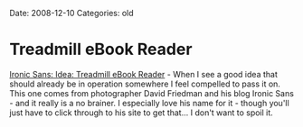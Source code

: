 Date: 2008-12-10
Categories: old

# Treadmill eBook Reader

<p><a href="http://www.ironicsans.com/2008/12/idea_treadmill_ebook_reader.html">Ironic Sans: Idea: Treadmill eBook Reader</a> - When  I see a good idea that should already be in operation somewhere I feel compelled to pass it on.  This one comes from photographer David Friedman and his blog Ironic Sans - and it really is a no brainer.  I especially love his name for it - though you'll just have to click through to his site to get that... I don't want to spoil it.

